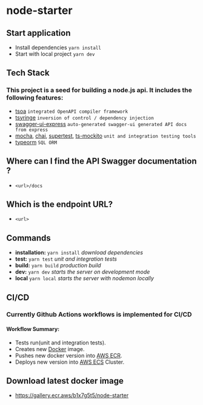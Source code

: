 # node-starter

## Start application
 
* Install dependencies `yarn install`
* Start with local project `yarn dev`

## Tech Stack
### This project is a seed for building a **node.js** api. It includes the following features:
  * [tsoa](https://www.npmjs.com/package/tsoa) `integrated OpenAPI compiler framework`
  * [tsyringe](https://www.npmjs.com/package/tsyringe) `inversion of control / dependency injection`
  * [swagger-ui-express](https://www.npmjs.com/package/swagger-ui-express) `auto-generated swagger-ui generated API docs from express`
  * [mocha](https://www.npmjs.com/package/mocha), [chai](https://www.npmjs.com/package/chai), [supertest](https://www.npmjs.com/package/supertest), [ts-mockito](https://github.com/NagRock/ts-mockito#readme) `unit and integration testing tools`
  * [typeorm](https://www.npmjs.com/package/typeorm) `SQL ORM`

## Where can I find the API Swagger documentation ?
* `<url>/docs`

## Which is the endpoint URL?
* `<url>`

## Commands
* **installation:** `yarn install` *download dependencies*
* **test:** `yarn test` *unit and integration tests*
* **build:** `yarn build` *production build*
* **dev:** `yarn dev` *starts the server on development mode*
* **local** `yarn local` *starts the server with nodemon locally*

## CI/CD
### Currently Github Actions workflows is implemented for CI/CD

#### Workflow Summary: 
* Tests run(unit and integration tests).
* Creates new [Docker](https://www.docker.com/) image.
* Pushes new docker version into [AWS ECR](https://aws.amazon.com/ecr/).
* Deploys new version into [AWS ECS](https://aws.amazon.com/ecs/) Cluster.

## Download latest docker image
* https://gallery.ecr.aws/b1x7g5t5/node-starter

